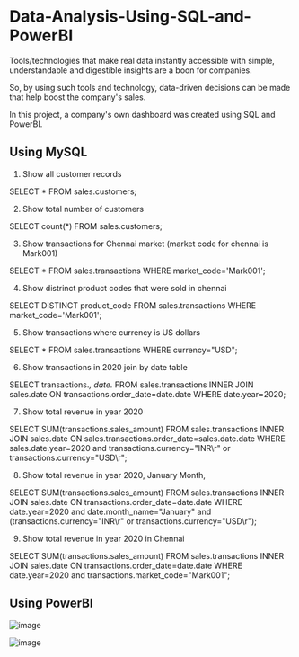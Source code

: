 # Data-Analysis-Using-SQL-and-PowerBI

Tools/technologies that make real data instantly accessible with simple, understandable and digestible insights are a boon for companies.

So, by using such tools and technology, data-driven decisions can be made that help boost the company's sales.

In this project, a company's own dashboard was created using SQL and PowerBI.

## Using MySQL

1. Show all customer records

SELECT * 
FROM sales.customers;

2. Show total number of customers

SELECT count(*) 
FROM sales.customers;

3. Show transactions for Chennai market (market code for chennai is Mark001)

SELECT * 
FROM sales.transactions 
WHERE market_code='Mark001';

4. Show distrinct product codes that were sold in chennai

SELECT DISTINCT product_code 
FROM sales.transactions 
WHERE market_code='Mark001';

5. Show transactions where currency is US dollars

SELECT * 
FROM sales.transactions 
WHERE currency="USD";

6. Show transactions in 2020 join by date table

SELECT transactions.*, date.* 
FROM sales.transactions 
INNER JOIN sales.date ON transactions.order_date=date.date 
WHERE date.year=2020;

7. Show total revenue in year 2020

SELECT SUM(transactions.sales_amount) 
FROM sales.transactions 
INNER JOIN sales.date ON sales.transactions.order_date=sales.date.date 
WHERE sales.date.year=2020 and transactions.currency="INR\r" or transactions.currency="USD\r";

8. Show total revenue in year 2020, January Month,

SELECT SUM(transactions.sales_amount) 
FROM sales.transactions 
INNER JOIN sales.date ON transactions.order_date=date.date 
WHERE date.year=2020 and date.month_name="January" and (transactions.currency="INR\r" or transactions.currency="USD\r");

9. Show total revenue in year 2020 in Chennai

SELECT SUM(transactions.sales_amount) 
FROM sales.transactions 
INNER JOIN sales.date ON transactions.order_date=date.date 
WHERE date.year=2020 and transactions.market_code="Mark001";


## Using PowerBI

![image](https://user-images.githubusercontent.com/106476037/197784874-6f4ab1a1-2281-490e-a98c-81280d592664.png)

![image](https://user-images.githubusercontent.com/106476037/197785791-e34b13ec-40c2-4c32-a565-7871a6b00628.png)




